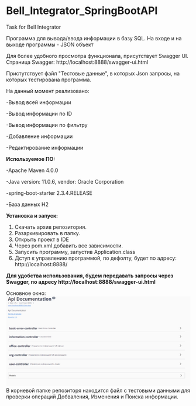 # Bell_Integrator_SpringBootAPI
Task for Bell Integrator


Программа для вывода/ввода информации в базу SQL.
На входе и на выходе программы - JSON объект

Для более удобного просмотра функционала, присутствует Swagger UI. Страница Swagger: http://localhost:8888/swagger-ui.html

Пристутствует файл "Тестовые данные", в которых Json запросы, на которых тестирована программа. 

На данный момент реализовано:

-Вывод всей информации

-Вывод информации по ID

-Вывод информации по фильтру

-Добавление информации

-Редактирование информации


**Используемое ПО:**

-Apache Maven 4.0.0

-Java version: 11.0.6, vendor: Oracle Corporation

-spring-boot-starter 2.3.4.RELEASE

-База данных H2

**Установка и запуск:**
1. Скачать архив репозитория. 
2. Разархивировать в папку.
3. Открыть проект в IDE
4. Через pom.xml добавить все зависимости. 
5. Запусить программу, запустив Application.class
6. Дступ к управлению программой, по дефолту, будет по адресу: http://localhost:8888/

**Для удобства использования, будем передавать запросы через Swagger, по адресу http://localhost:8888/swagger-ui.html**

Основное окно:
![alt text](screenshots/SwaggerMainPage.png "Основное окно Swagger")
В корневой папке репозиторя находится файл с тестовыми данными для проверки операций Добваления, Изменения и Поиска информации. 

